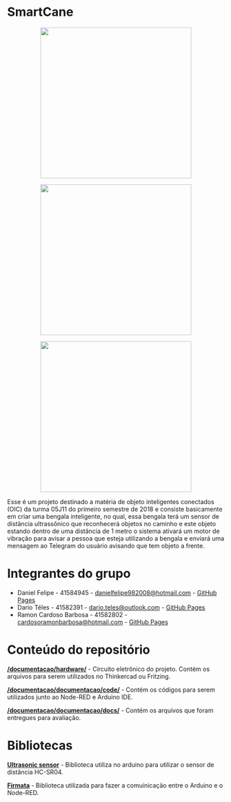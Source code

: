 # SmartCane

<p align="center">
  <img src="https://github.com/RamonCardosoBarbosa/SmartCane/blob/master/hardware/images/projeto.png" width="350"/>
</p>

<p align="center">
    <img src="https://github.com/RamonCardosoBarbosa/SmartCane/blob/master/images/prototipo.png" width="350"/>
</p>

<p align="center">
    <img src="https://github.com/RamonCardosoBarbosa/SmartCane/blob/master/images/telegram.png" width="350"/>
</p>

Esse é um projeto destinado a matéria de objeto inteligentes conectados (OIC) da turma 05J11 do primeiro semestre de 2018 e consiste basicamente em criar uma bengala inteligente, no qual, essa bengala terá um sensor de distância ultrassônico que reconhecerá objetos no caminho e este objeto estando dentro de uma distância de 1 metro o sistema ativará um motor de vibração para avisar a pessoa que esteja utilizando a bengala e enviará uma mensagem ao Telegram do usuário avisando que tem objeto a frente. 

# Integrantes do grupo

* Daniel Felipe - 41584945 - danielfelipe982008@hotmail.com - [GitHub Pages](https://github.com/DanielFelipe01)
* Dario Téles - 41582391 - dario.teles@outlook.com - [GitHub Pages](https://github.com/DarioTeles)
* Ramon Cardoso Barbosa - 41582802 - cardosoramonbarbosa@hotmail.com - [GitHub Pages](https://github.com/RamonCardosoBarbosa)

# Conteúdo do repositório

[**/documentacao/hardware/**](https://github.com/RamonCardosoBarbosa/SmartCane/tree/master/hardware) - Circuito eletrônico do projeto. Contém os arquivos para serem utilizados no Thinkercad ou Fritzing.

[**/documentacao/documentacao/code/**](https://github.com/RamonCardosoBarbosa/SmartCane/tree/master/documentacao/code) - Contém os códigos para serem utilizados junto ao Node-RED e Arduino IDE.

[**/documentacao/documentacao/docs/**](https://github.com/RamonCardosoBarbosa/SmartCane/tree/master/documentacao/docs) - Contém os arquivos que foram entregues para avaliação.

# Bibliotecas

[**Ultrasonic sensor**](https://github.com/ErickSimoes/Ultrasonic) - Biblioteca utiliza no arduino para utilizar o sensor de distância HC-SR04.

[**Firmata**](https://github.com/firmata/arduino) - Biblioteca utilizada para fazer a comuinicação entre o Arduino e o Node-RED.
